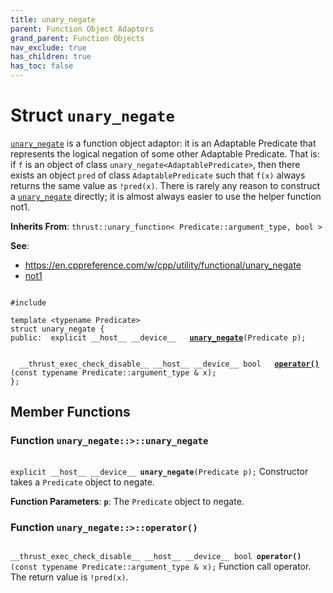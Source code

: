 ```yaml
---
title: unary_negate
parent: Function Object Adaptors
grand_parent: Function Objects
nav_exclude: true
has_children: true
has_toc: false
---
```


# Struct `unary_negate`

<code><a href="/thrust/api/classes/structunary__negate.html">unary&#95;negate</a></code> is a function object adaptor: it is an Adaptable Predicate that represents the logical negation of some other Adaptable Predicate. That is: if <code>f</code> is an object of class <code>unary&#95;negate&lt;AdaptablePredicate&gt;</code>, then there exists an object <code>pred</code> of class <code>AdaptablePredicate</code> such that <code>f(x)</code> always returns the same value as <code>!pred(x)</code>. There is rarely any reason to construct a <code><a href="/thrust/api/classes/structunary__negate.html">unary&#95;negate</a></code> directly; it is almost always easier to use the helper function not1.

**Inherits From**:
`thrust::unary_function< Predicate::argument_type, bool >`

**See**:
* <a href="https://en.cppreference.com/w/cpp/utility/functional/unary_negate">https://en.cppreference.com/w/cpp/utility/functional/unary_negate</a>
* <a href="/thrust/api/groups/group__function__object__adaptors.html#function-not1">not1</a>

<code class="doxybook">
<span>#include <thrust/functional.h></span><br>
<span>template &lt;typename Predicate&gt;</span>
<span>struct unary&#95;negate {</span>
<span>public:</span><span>&nbsp;&nbsp;explicit __host__ __device__ </span><span>&nbsp;&nbsp;<b><a href="/thrust/api/classes/structunary__negate.html#function-unary_negate">unary&#95;negate</a></b>(Predicate p);</span>
<br>
<span>&nbsp;&nbsp;__thrust_exec_check_disable__ __host__ __device__ bool </span><span>&nbsp;&nbsp;<b><a href="/thrust/api/classes/structunary__negate.html#function-operator()">operator()</a></b>(const typename Predicate::argument_type & x);</span>
<span>};</span>
</code>

## Member Functions

<h3 id="function-unary_negate">
Function <code>unary&#95;negate::&gt;::unary&#95;negate</code>
</h3>

<code class="doxybook">
<span>explicit __host__ __device__ </span><span><b>unary_negate</b>(Predicate p);</span></code>
Constructor takes a <code>Predicate</code> object to negate. 

**Function Parameters**:
**`p`**: The <code>Predicate</code> object to negate. 

<h3 id="function-operator()">
Function <code>unary&#95;negate::&gt;::operator()</code>
</h3>

<code class="doxybook">
<span>__thrust_exec_check_disable__ __host__ __device__ bool </span><span><b>operator()</b>(const typename Predicate::argument_type & x);</span></code>
Function call operator. The return value is <code>!pred(x)</code>. 


